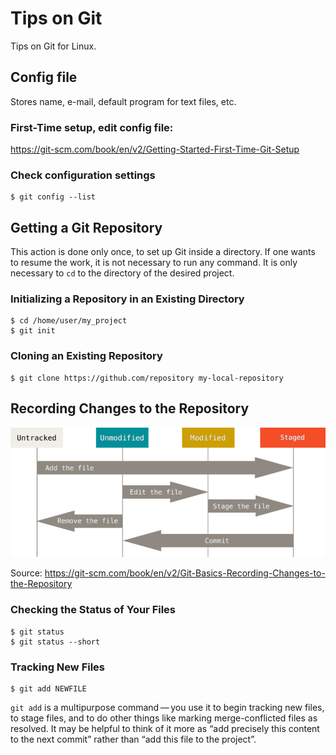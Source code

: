 # Tips on Git
Tips on Git for Linux.

## Config file
Stores name, e-mail, default program for text files, etc.

### First-Time setup, edit config file:
https://git-scm.com/book/en/v2/Getting-Started-First-Time-Git-Setup

### Check configuration settings
```git
$ git config --list
```

## Getting a Git Repository
This action is done only once, to set up Git inside a directory. If one wants to resume the work, it is not necessary to run any command. It is only necessary to `cd` to the directory of the desired project.

### Initializing a Repository in an Existing Directory
```git
$ cd /home/user/my_project
$ git init
```

### Cloning an Existing Repository
```git
$ git clone https://github.com/repository my-local-repository
```

## Recording Changes to the Repository
![lifecycle-git.png](https://github.com/giovanipollachini/git-github-tips/blob/master/git-tips/images/lifecycle-git.png)

Source: 
https://git-scm.com/book/en/v2/Git-Basics-Recording-Changes-to-the-Repository


### Checking the Status of Your Files
```terminal
$ git status
$ git status --short
```

### Tracking New Files
```git
$ git add NEWFILE
```
`git add` is a multipurpose command — you use it to begin tracking new files, to stage files, and to do other things like marking merge-conflicted files as resolved. It may be helpful to think of it more as “add precisely this content to the next commit” rather than “add this file to the project”.











```
